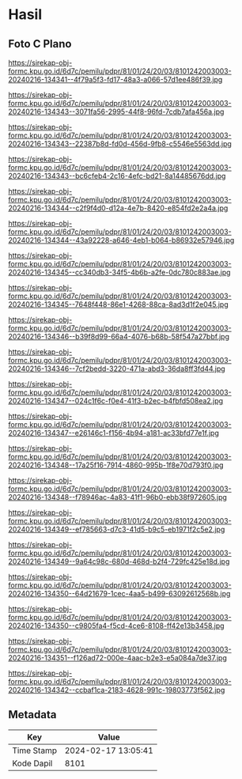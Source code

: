 # Hasil

## Foto C Plano

https://sirekap-obj-formc.kpu.go.id/6d7c/pemilu/pdpr/81/01/24/20/03/8101242003003-20240216-134341--4f79a5f3-fd17-48a3-a066-57d1ee486f39.jpg

https://sirekap-obj-formc.kpu.go.id/6d7c/pemilu/pdpr/81/01/24/20/03/8101242003003-20240216-134343--3071fa56-2995-44f8-96fd-7cdb7afa456a.jpg

https://sirekap-obj-formc.kpu.go.id/6d7c/pemilu/pdpr/81/01/24/20/03/8101242003003-20240216-134343--22387b8d-fd0d-456d-9fb8-c5546e5563dd.jpg

https://sirekap-obj-formc.kpu.go.id/6d7c/pemilu/pdpr/81/01/24/20/03/8101242003003-20240216-134343--bc6cfeb4-2c16-4efc-bd21-8a14485676dd.jpg

https://sirekap-obj-formc.kpu.go.id/6d7c/pemilu/pdpr/81/01/24/20/03/8101242003003-20240216-134344--c2f9f4d0-d12a-4e7b-8420-e854fd2e2a4a.jpg

https://sirekap-obj-formc.kpu.go.id/6d7c/pemilu/pdpr/81/01/24/20/03/8101242003003-20240216-134344--43a92228-a646-4eb1-b064-b86932e57946.jpg

https://sirekap-obj-formc.kpu.go.id/6d7c/pemilu/pdpr/81/01/24/20/03/8101242003003-20240216-134345--cc340db3-34f5-4b6b-a2fe-0dc780c883ae.jpg

https://sirekap-obj-formc.kpu.go.id/6d7c/pemilu/pdpr/81/01/24/20/03/8101242003003-20240216-134345--7648f448-86e1-4268-88ca-8ad3d1f2e045.jpg

https://sirekap-obj-formc.kpu.go.id/6d7c/pemilu/pdpr/81/01/24/20/03/8101242003003-20240216-134346--b39f8d99-66a4-4076-b68b-58f547a27bbf.jpg

https://sirekap-obj-formc.kpu.go.id/6d7c/pemilu/pdpr/81/01/24/20/03/8101242003003-20240216-134346--7cf2bedd-3220-471a-abd3-36da8ff3fd44.jpg

https://sirekap-obj-formc.kpu.go.id/6d7c/pemilu/pdpr/81/01/24/20/03/8101242003003-20240216-134347--024c1f6c-f0e4-41f3-b2ec-b4fbfd508ea2.jpg

https://sirekap-obj-formc.kpu.go.id/6d7c/pemilu/pdpr/81/01/24/20/03/8101242003003-20240216-134347--e26146c1-f156-4b94-a181-ac33bfd77e1f.jpg

https://sirekap-obj-formc.kpu.go.id/6d7c/pemilu/pdpr/81/01/24/20/03/8101242003003-20240216-134348--17a25f16-7914-4860-995b-1f8e70d793f0.jpg

https://sirekap-obj-formc.kpu.go.id/6d7c/pemilu/pdpr/81/01/24/20/03/8101242003003-20240216-134348--f78946ac-4a83-41f1-96b0-ebb38f972605.jpg

https://sirekap-obj-formc.kpu.go.id/6d7c/pemilu/pdpr/81/01/24/20/03/8101242003003-20240216-134349--ef785663-d7c3-41d5-b9c5-eb1971f2c5e2.jpg

https://sirekap-obj-formc.kpu.go.id/6d7c/pemilu/pdpr/81/01/24/20/03/8101242003003-20240216-134349--9a64c98c-680d-468d-b2f4-729fc425e18d.jpg

https://sirekap-obj-formc.kpu.go.id/6d7c/pemilu/pdpr/81/01/24/20/03/8101242003003-20240216-134350--64d21679-1cec-4aa5-b499-63092612568b.jpg

https://sirekap-obj-formc.kpu.go.id/6d7c/pemilu/pdpr/81/01/24/20/03/8101242003003-20240216-134350--c9805fa4-f5cd-4ce6-8108-ff42e13b3458.jpg

https://sirekap-obj-formc.kpu.go.id/6d7c/pemilu/pdpr/81/01/24/20/03/8101242003003-20240216-134351--f126ad72-000e-4aac-b2e3-e5a084a7de37.jpg

https://sirekap-obj-formc.kpu.go.id/6d7c/pemilu/pdpr/81/01/24/20/03/8101242003003-20240216-134342--ccbaf1ca-2183-4628-991c-19803773f562.jpg


## Metadata

| Key        | Value               |
| ---------- | ------------------- |
| Time Stamp | 2024-02-17 13:05:41 |
| Kode Dapil | 8101                |



